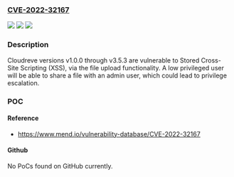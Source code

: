 ### [CVE-2022-32167](https://cve.mitre.org/cgi-bin/cvename.cgi?name=CVE-2022-32167)
![](https://img.shields.io/static/v1?label=Product&message=Cloudreve&color=blue)
![](https://img.shields.io/static/v1?label=Version&message=n%2Fa&color=blue)
![](https://img.shields.io/static/v1?label=Vulnerability&message=CWE-79%20Cross-site%20Scripting%20(XSS)&color=brighgreen)

### Description

Cloudreve versions v1.0.0 through v3.5.3 are vulnerable to Stored Cross-Site Scripting (XSS), via the file upload functionality. A low privileged user will be able to share a file with an admin user, which could lead to privilege escalation.

### POC

#### Reference
- https://www.mend.io/vulnerability-database/CVE-2022-32167

#### Github
No PoCs found on GitHub currently.

